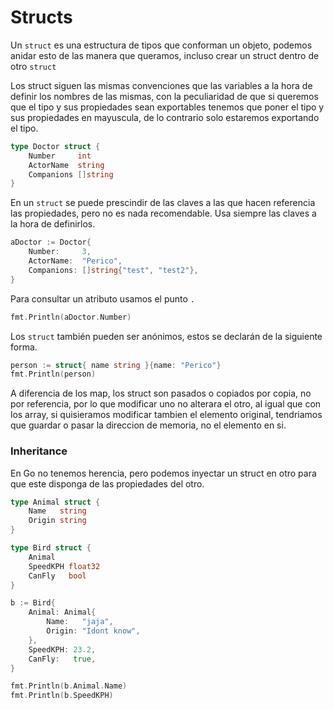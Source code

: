 # Structs

Un `struct` es una estructura de tipos que conforman un objeto, podemos anidar esto de las manera que queramos, incluso crear un struct dentro de otro `struct`

Los struct siguen las mismas convenciones que las variables a la hora de definir los nombres de las mismas, con la peculiaridad de que si queremos que el tipo y sus propiedades sean exportables tenemos que poner el tipo y sus propiedades en mayuscula, de lo contrario solo estaremos exportando el tipo.

```go
type Doctor struct {
	Number     int
	ActorName  string
	Companions []string
}
```

En un `struct` se puede prescindir de las claves a las que hacen referencia las propiedades, pero no es nada recomendable. Usa siempre las claves a la hora de definirlos.

```go
aDoctor := Doctor{
    Number:     3,
    ActorName:  "Perico",
    Companions: []string{"test", "test2"},
}
```

Para consultar un atributo usamos el punto `.`

```go
fmt.Println(aDoctor.Number)
```

Los `struct` también pueden ser anónimos, estos se declarán de la siguiente forma.

```go
person := struct{ name string }{name: "Perico"}
fmt.Println(person)
```

A diferencia de los map, los struct son pasados o copiados por copia, no por referencia, por lo que modificar uno no alterara el otro, al igual que con los array, si quisieramos modificar tambien el elemento original, tendriamos que guardar o pasar la direccion de memoria, no el elemento en si.

### Inheritance

En Go no tenemos herencia, pero podemos inyectar un struct en otro para que este disponga de las propiedades del otro.

```go
type Animal struct {
	Name   string
	Origin string
}

type Bird struct {
	Animal
	SpeedKPH float32
	CanFly   bool
}

b := Bird{
    Animal: Animal{
        Name:   "jaja",
        Origin: "Idont know",
    },
    SpeedKPH: 23.2,
    CanFly:   true,
}

fmt.Println(b.Animal.Name)
fmt.Println(b.SpeedKPH)
```
